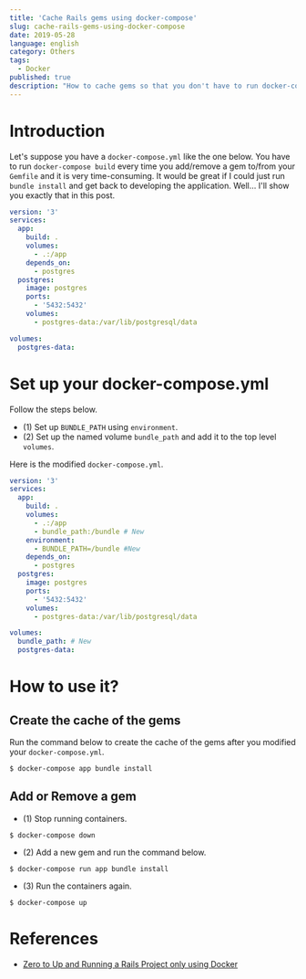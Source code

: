 ```yaml
---
title: 'Cache Rails gems using docker-compose'
slug: cache-rails-gems-using-docker-compose
date: 2019-05-28
language: english
category: Others
tags:
  - Docker
published: true
description: "How to cache gems so that you don't have to run docker-compose build over and over again"
---
```


# Introduction

Let's suppose you have a `docker-compose.yml` like the one below.
You have to run `docker-compose build` every time you add/remove a gem to/from your `Gemfile` and it is very time-consuming.
It would be great if I could just run `bundle install` and get back to developing the application.
Well... I'll show you exactly that in this post.

```yml
version: '3'
services:
  app:
    build: .
    volumes:
      - .:/app
    depends_on:
      - postgres
  postgres:
    image: postgres
    ports:
      - '5432:5432'
    volumes:
      - postgres-data:/var/lib/postgresql/data

volumes:
  postgres-data:
```

# Set up your docker-compose.yml

Follow the steps below.

- (1) Set up `BUNDLE_PATH` using `environment`.
- (2) Set up the named volume `bundle_path` and add it to the top level `volumes`.

Here is the modified `docker-compose.yml`.

```yml
version: '3'
services:
  app:
    build: .
    volumes:
      - .:/app
      - bundle_path:/bundle # New
    environment:
      - BUNDLE_PATH=/bundle #New
    depends_on:
      - postgres
  postgres:
    image: postgres
    ports:
      - '5432:5432'
    volumes:
      - postgres-data:/var/lib/postgresql/data

volumes:
  bundle_path: # New
  postgres-data:
```

# How to use it?

## Create the cache of the gems

Run the command below to create the cache of the gems after you modified your `docker-compose.yml`.

```
$ docker-compose app bundle install
```

## Add or Remove a gem

- (1) Stop running containers.

```
$ docker-compose down
```

- (2) Add a new gem and run the command below.

```
$ docker-compose run app bundle install
```

- (3) Run the containers again.

```
$ docker-compose up
```

# References

- [Zero to Up and Running a Rails Project only using Docker](https://blog.codeminer42.com/zero-to-up-and-running-a-rails-project-only-using-docker-20467e15f1be)
